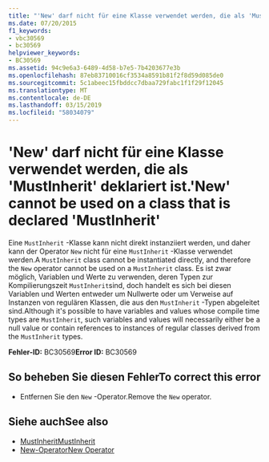 ```yaml
---
title: "'New' darf nicht für eine Klasse verwendet werden, die als 'MustInherit' deklariert ist."
ms.date: 07/20/2015
f1_keywords:
- vbc30569
- bc30569
helpviewer_keywords:
- BC30569
ms.assetid: 94c9e6a3-6489-4d58-b7e5-7b4203677e3b
ms.openlocfilehash: 87eb83710016cf3534a8591b81f2f8d59d085de0
ms.sourcegitcommit: 5c1abeec15fbddcc7dbaa729fabc1f1f29f12045
ms.translationtype: MT
ms.contentlocale: de-DE
ms.lasthandoff: 03/15/2019
ms.locfileid: "58034079"
---
```

# <a name="new-cannot-be-used-on-a-class-that-is-declared-mustinherit"></a><span data-ttu-id="c1eda-102">'New' darf nicht für eine Klasse verwendet werden, die als 'MustInherit' deklariert ist.</span><span class="sxs-lookup"><span data-stu-id="c1eda-102">'New' cannot be used on a class that is declared 'MustInherit'</span></span>
<span data-ttu-id="c1eda-103">Eine `MustInherit` -Klasse kann nicht direkt instanziiert werden, und daher kann der Operator `New` nicht für eine `MustInherit` -Klasse verwendet werden.</span><span class="sxs-lookup"><span data-stu-id="c1eda-103">A `MustInherit` class cannot be instantiated directly, and therefore the `New` operator cannot be used on a `MustInherit` class.</span></span> <span data-ttu-id="c1eda-104">Es ist zwar möglich, Variablen und Werte zu verwenden, deren Typen zur Kompilierungszeit `MustInherit`sind, doch handelt es sich bei diesen Variablen und Werten entweder um Nullwerte oder um Verweise auf Instanzen von regulären Klassen, die aus den `MustInherit` -Typen abgeleitet sind.</span><span class="sxs-lookup"><span data-stu-id="c1eda-104">Although it's possible to have variables and values whose compile time types are `MustInherit`, such variables and values will necessarily either be a null value or contain references to instances of regular classes derived from the `MustInherit` types.</span></span>  
  
 <span data-ttu-id="c1eda-105">**Fehler-ID:** BC30569</span><span class="sxs-lookup"><span data-stu-id="c1eda-105">**Error ID:** BC30569</span></span>  
  
## <a name="to-correct-this-error"></a><span data-ttu-id="c1eda-106">So beheben Sie diesen Fehler</span><span class="sxs-lookup"><span data-stu-id="c1eda-106">To correct this error</span></span>  
  
-   <span data-ttu-id="c1eda-107">Entfernen Sie den `New` -Operator.</span><span class="sxs-lookup"><span data-stu-id="c1eda-107">Remove the `New` operator.</span></span>  
  
## <a name="see-also"></a><span data-ttu-id="c1eda-108">Siehe auch</span><span class="sxs-lookup"><span data-stu-id="c1eda-108">See also</span></span>

- [<span data-ttu-id="c1eda-109">MustInherit</span><span class="sxs-lookup"><span data-stu-id="c1eda-109">MustInherit</span></span>](../../visual-basic/language-reference/modifiers/mustinherit.md)
- [<span data-ttu-id="c1eda-110">New-Operator</span><span class="sxs-lookup"><span data-stu-id="c1eda-110">New Operator</span></span>](../../visual-basic/language-reference/operators/new-operator.md)
